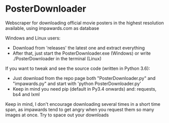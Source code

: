 # PosterDownloader
Webscraper for downloading official movie posters in the highest resolution available, using impawards.com as database


Windows and Linux users:
* Download from 'releases' the latest one and extract everything
* After that, just start the PosterDownloader.exe (Windows) or write ./PosterDownloader in the terminal (Linux)

If you want to tweak and see the source code (written in Python 3.6):
* Just download from the repo page both "PosterDownloader.py" and "impawards.py" and start with 'python PosterDownloader.py'
* Keep in mind you need pip (default in Py3.4 onwards) and: requests, bs4 and lxml

Keep in mind, I don't encourage downloading several times in a short time span, as impawards tend to get angry when you request them so many images at once. 
Try to space out your downloads
